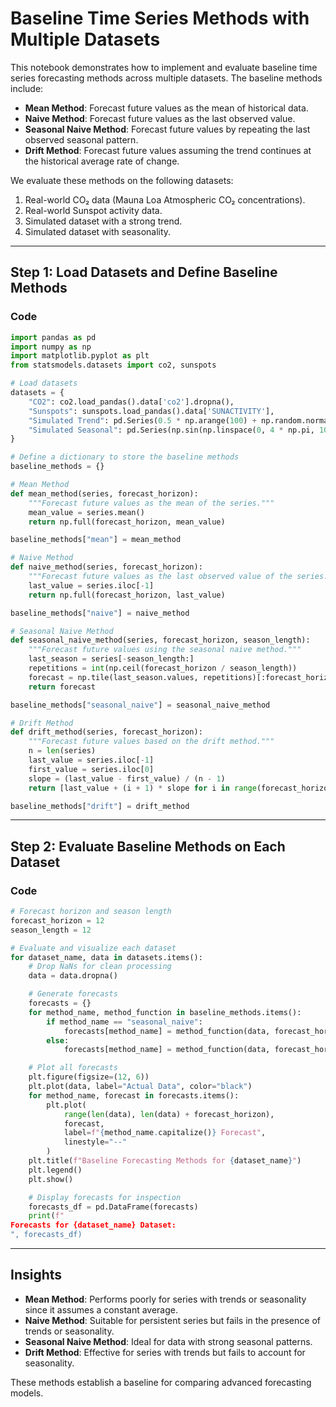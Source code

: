 
# Baseline Time Series Methods with Multiple Datasets

This notebook demonstrates how to implement and evaluate baseline time series forecasting methods across multiple datasets. The baseline methods include:

- **Mean Method**: Forecast future values as the mean of historical data.
- **Naive Method**: Forecast future values as the last observed value.
- **Seasonal Naive Method**: Forecast future values by repeating the last observed seasonal pattern.
- **Drift Method**: Forecast future values assuming the trend continues at the historical average rate of change.

We evaluate these methods on the following datasets:
1. Real-world CO₂ data (Mauna Loa Atmospheric CO₂ concentrations).
2. Real-world Sunspot activity data.
3. Simulated dataset with a strong trend.
4. Simulated dataset with seasonality.

---

## Step 1: Load Datasets and Define Baseline Methods

### Code
```python
import pandas as pd
import numpy as np
import matplotlib.pyplot as plt
from statsmodels.datasets import co2, sunspots

# Load datasets
datasets = {
    "CO2": co2.load_pandas().data['co2'].dropna(),
    "Sunspots": sunspots.load_pandas().data['SUNACTIVITY'],
    "Simulated Trend": pd.Series(0.5 * np.arange(100) + np.random.normal(scale=2, size=100)),
    "Simulated Seasonal": pd.Series(np.sin(np.linspace(0, 4 * np.pi, 100)) + np.random.normal(scale=0.2, size=100))
}

# Define a dictionary to store the baseline methods
baseline_methods = {}

# Mean Method
def mean_method(series, forecast_horizon):
    """Forecast future values as the mean of the series."""
    mean_value = series.mean()
    return np.full(forecast_horizon, mean_value)

baseline_methods["mean"] = mean_method

# Naive Method
def naive_method(series, forecast_horizon):
    """Forecast future values as the last observed value of the series."""
    last_value = series.iloc[-1]
    return np.full(forecast_horizon, last_value)

baseline_methods["naive"] = naive_method

# Seasonal Naive Method
def seasonal_naive_method(series, forecast_horizon, season_length):
    """Forecast future values using the seasonal naive method."""
    last_season = series[-season_length:]
    repetitions = int(np.ceil(forecast_horizon / season_length))
    forecast = np.tile(last_season.values, repetitions)[:forecast_horizon]
    return forecast

baseline_methods["seasonal_naive"] = seasonal_naive_method

# Drift Method
def drift_method(series, forecast_horizon):
    """Forecast future values based on the drift method."""
    n = len(series)
    last_value = series.iloc[-1]
    first_value = series.iloc[0]
    slope = (last_value - first_value) / (n - 1)
    return [last_value + (i + 1) * slope for i in range(forecast_horizon)]

baseline_methods["drift"] = drift_method
```

---

## Step 2: Evaluate Baseline Methods on Each Dataset

### Code
```python
# Forecast horizon and season length
forecast_horizon = 12
season_length = 12

# Evaluate and visualize each dataset
for dataset_name, data in datasets.items():
    # Drop NaNs for clean processing
    data = data.dropna()

    # Generate forecasts
    forecasts = {}
    for method_name, method_function in baseline_methods.items():
        if method_name == "seasonal_naive":
            forecasts[method_name] = method_function(data, forecast_horizon, season_length)
        else:
            forecasts[method_name] = method_function(data, forecast_horizon)

    # Plot all forecasts
    plt.figure(figsize=(12, 6))
    plt.plot(data, label="Actual Data", color="black")
    for method_name, forecast in forecasts.items():
        plt.plot(
            range(len(data), len(data) + forecast_horizon),
            forecast,
            label=f"{method_name.capitalize()} Forecast",
            linestyle="--"
        )
    plt.title(f"Baseline Forecasting Methods for {dataset_name}")
    plt.legend()
    plt.show()

    # Display forecasts for inspection
    forecasts_df = pd.DataFrame(forecasts)
    print(f"
Forecasts for {dataset_name} Dataset:
", forecasts_df)
```

---

## Insights

- **Mean Method**: Performs poorly for series with trends or seasonality since it assumes a constant average.
- **Naive Method**: Suitable for persistent series but fails in the presence of trends or seasonality.
- **Seasonal Naive Method**: Ideal for data with strong seasonal patterns.
- **Drift Method**: Effective for series with trends but fails to account for seasonality.

These methods establish a baseline for comparing advanced forecasting models.
